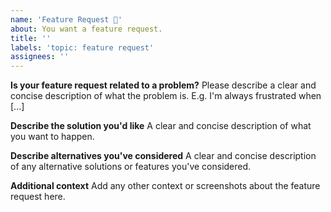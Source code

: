 ```yaml
---
name: 'Feature Request 🔮'
about: You want a feature request.
title: ''
labels: 'topic: feature request'
assignees: ''
---
```


<!--
IMPORTANT: If you don't have an action plan, please consider create a DISCUSSION (idea) instead for an open a feature request issue.

https://github.com/verdaccio/verdaccio/discussions/new

Verdaccio is a project addressed for voluntaries, if you appreciate this project consider to donate.
1$/5$ or custom amount single contribution

or monthly
1$/month - minimal contribution
5$/month - nice contribution

https://github.com/sponsors/verdaccio

As reminder, the Open Source must be sustainable.
-->

**Is your feature request related to a problem?**
Please describe a clear and concise description of what the problem is. E.g. I'm always frustrated when [...]

**Describe the solution you'd like**
A clear and concise description of what you want to happen.

**Describe alternatives you've considered**
A clear and concise description of any alternative solutions or features you've considered.

**Additional context**
Add any other context or screenshots about the feature request here.
